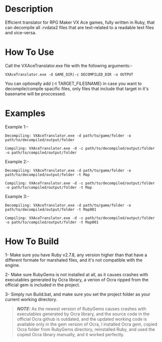 # Description
Efficient translator for RPG Maker VX Ace games, fully written in Ruby, that can decompile all .rvdata2 files that are text-related to a readable text files and vice-versa.

# How To Use
Call the VXAceTranslator.exe file with the following arguments:-

```VXAceTranslator.exe -d GAME_DIR|-c DECOMPILED_DIR -o OUTPUT```

You can optionally add (-t TARGET_FILESNAME) in case you want to decompile/compile spacific files, only files that include that target in it's basename will be proccessed.

# Examples
Example 1:-

```Decompiling: VXAceTranslator.exe -d path/to/game/folder -o path/to/decompiled/output/folder```
  
```Compiling: VXAceTranslator.exe -d -c path/to/decompiled/output/folder -o path/to/compiled/output/folder```

Example 2:-

```Decompiling: VXAceTranslator.exe -d path/to/game/folder -o path/to/decompiled/output/folder -t Map```
  
```Compiling: VXAceTranslator.exe -d -c path/to/decompiled/output/folder -o path/to/compiled/output/folder -t Map```

Example 3:-

```Decompiling: VXAceTranslator.exe -d path/to/game/folder -o path/to/decompiled/output/folder -t Map001```
  
```Compiling: VXAceTranslator.exe -d -c path/to/decompiled/output/folder -o path/to/compiled/output/folder -t Map001```

# How To Build
1- Make sure you have Ruby v2.7.8, any version higher than that have a different formate for marshaled files, and it's not compatible with the engine.

2- Make sure RubyGems is not installed at all, as it causes crashes with executables generated by Ocra library, a verion of Ocra ripped from the official gem is included in the project.

3- Simply run Build.bat, and make sure you set the project folder as your current working directory.

> **_NOTE:_** As the newest version of RubyGems causes crashes with executables generated by Ocra library, and the source code in the official Ocra github is outdated, and the updated working code is available only in the gem version of Ocra, I installed Ocra gem, copied Ocra folder from RubyGems directory, reinstalled Ruby, and used the copied Ocra library manually, and it worked perfectly.
